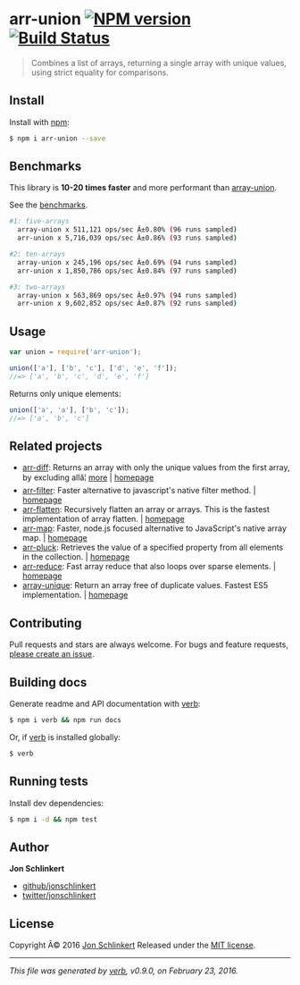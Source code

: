 # arr-union [![NPM version](https://img.shields.io/npm/v/arr-union.svg)](https://www.npmjs.com/package/arr-union) [![Build Status](https://img.shields.io/travis/jonschlinkert/arr-union.svg)](https://travis-ci.org/jonschlinkert/arr-union)

> Combines a list of arrays, returning a single array with unique values, using strict equality for comparisons.

## Install

Install with [npm](https://www.npmjs.com/):

```sh
$ npm i arr-union --save
```

## Benchmarks

This library is **10-20 times faster** and more performant than [array-union](https://github.com/sindresorhus/array-union).

See the [benchmarks](./benchmark).

```sh
#1: five-arrays
  array-union x 511,121 ops/sec Â±0.80% (96 runs sampled)
  arr-union x 5,716,039 ops/sec Â±0.86% (93 runs sampled)

#2: ten-arrays
  array-union x 245,196 ops/sec Â±0.69% (94 runs sampled)
  arr-union x 1,850,786 ops/sec Â±0.84% (97 runs sampled)

#3: two-arrays
  array-union x 563,869 ops/sec Â±0.97% (94 runs sampled)
  arr-union x 9,602,852 ops/sec Â±0.87% (92 runs sampled)
```

## Usage

```js
var union = require('arr-union');

union(['a'], ['b', 'c'], ['d', 'e', 'f']);
//=> ['a', 'b', 'c', 'd', 'e', 'f']
```

Returns only unique elements:

```js
union(['a', 'a'], ['b', 'c']);
//=> ['a', 'b', 'c']
```

## Related projects

* [arr-diff](https://www.npmjs.com/package/arr-diff): Returns an array with only the unique values from the first array, by excluding allâ¦ [more](https://www.npmjs.com/package/arr-diff) | [homepage](https://github.com/jonschlinkert/arr-diff)
* [arr-filter](https://www.npmjs.com/package/arr-filter): Faster alternative to javascript's native filter method. | [homepage](https://github.com/jonschlinkert/arr-filter)
* [arr-flatten](https://www.npmjs.com/package/arr-flatten): Recursively flatten an array or arrays. This is the fastest implementation of array flatten. | [homepage](https://github.com/jonschlinkert/arr-flatten)
* [arr-map](https://www.npmjs.com/package/arr-map): Faster, node.js focused alternative to JavaScript's native array map. | [homepage](https://github.com/jonschlinkert/arr-map)
* [arr-pluck](https://www.npmjs.com/package/arr-pluck): Retrieves the value of a specified property from all elements in the collection. | [homepage](https://github.com/jonschlinkert/arr-pluck)
* [arr-reduce](https://www.npmjs.com/package/arr-reduce): Fast array reduce that also loops over sparse elements. | [homepage](https://github.com/jonschlinkert/arr-reduce)
* [array-unique](https://www.npmjs.com/package/array-unique): Return an array free of duplicate values. Fastest ES5 implementation. | [homepage](https://github.com/jonschlinkert/array-unique)

## Contributing

Pull requests and stars are always welcome. For bugs and feature requests, [please create an issue](https://github.com/jonschlinkert/arr-union/issues/new).

## Building docs

Generate readme and API documentation with [verb](https://github.com/verbose/verb):

```sh
$ npm i verb && npm run docs
```

Or, if [verb](https://github.com/verbose/verb) is installed globally:

```sh
$ verb
```

## Running tests

Install dev dependencies:

```sh
$ npm i -d && npm test
```

## Author

**Jon Schlinkert**

* [github/jonschlinkert](https://github.com/jonschlinkert)
* [twitter/jonschlinkert](http://twitter.com/jonschlinkert)

## License

Copyright Â© 2016 [Jon Schlinkert](https://github.com/jonschlinkert)
Released under the [MIT license](https://github.com/jonschlinkert/arr-union/blob/master/LICENSE).

***

_This file was generated by [verb](https://github.com/verbose/verb), v0.9.0, on February 23, 2016._